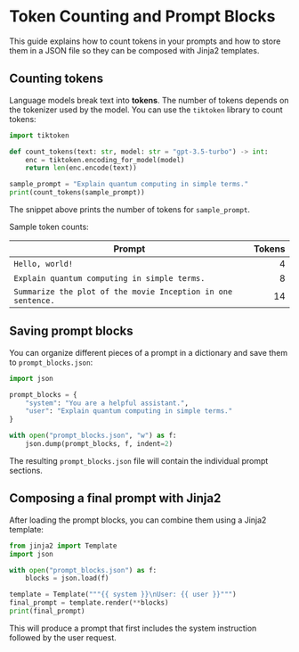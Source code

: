 # Token Counting and Prompt Blocks

This guide explains how to count tokens in your prompts and how to store
them in a JSON file so they can be composed with Jinja2 templates.

## Counting tokens

Language models break text into **tokens**. The number of tokens depends on
the tokenizer used by the model. You can use the `tiktoken` library to
count tokens:

```python
import tiktoken

def count_tokens(text: str, model: str = "gpt-3.5-turbo") -> int:
    enc = tiktoken.encoding_for_model(model)
    return len(enc.encode(text))

sample_prompt = "Explain quantum computing in simple terms."
print(count_tokens(sample_prompt))
```

The snippet above prints the number of tokens for `sample_prompt`.

Sample token counts:

| Prompt | Tokens |
| --- | ---: |
| `Hello, world!` | 4 |
| `Explain quantum computing in simple terms.` | 8 |
| `Summarize the plot of the movie Inception in one sentence.` | 14 |


## Saving prompt blocks

You can organize different pieces of a prompt in a dictionary and save them to `prompt_blocks.json`:

```python
import json

prompt_blocks = {
    "system": "You are a helpful assistant.",
    "user": "Explain quantum computing in simple terms."
}

with open("prompt_blocks.json", "w") as f:
    json.dump(prompt_blocks, f, indent=2)
```

The resulting `prompt_blocks.json` file will contain the individual prompt sections.

## Composing a final prompt with Jinja2

After loading the prompt blocks, you can combine them using a Jinja2 template:

```python
from jinja2 import Template
import json

with open("prompt_blocks.json") as f:
    blocks = json.load(f)

template = Template("""{{ system }}\nUser: {{ user }}""")
final_prompt = template.render(**blocks)
print(final_prompt)
```

This will produce a prompt that first includes the system instruction followed by the user request.
